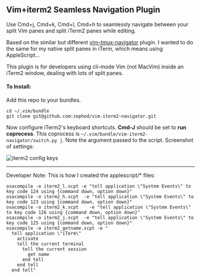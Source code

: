 ## Vim+iterm2 Seamless Navigation Plugin

Use Cmd+j, Cmd+k, Cmd+l, Cmd+h to seamlessly navigate between your split Vim panes and split iTerm2 panes while editing.

Based on the similar but different [vim-tmux-navigator](https://github.com/christoomey/vim-tmux-navigator) plugin. I wanted to do the same for my native split panes in iTerm, which means using AppleScript...

This plugin is for developers using cli-mode Vim (not MacVim) inside an iTerm2 window, dealing with lots of split panes.

#### To Install:

Add this repo to your bundles.

    cd ~/.vim/bundle
    git clone git@github.com:zephod/vim-iterm2-navigator.git

Now configure iTerm2's keyboard shortcuts. **Cmd-J** should be set to **run coprocess**. This coprocess is `~/.vim/bundle/vim-iterm2-navigator/switch.py j`. Note the argument passed to the script.  Screenshot of settings:

![iterm2 config keys](iterm2_options.png)

---

Developer Note: This is how I created the applescript/\* files:

    osacompile -o iterm2_l.scpt -e "tell application \"System Events\" to key code 124 using {command down, option down}"
    osacompile -o iterm2_h.scpt  -e "tell application \"System Events\" to key code 123 using {command down, option down}"
    osacompile -o iterm2_k.scpt    -e "tell application \"System Events\" to key code 126 using {command down, option down}"
    osacompile -o iterm2_j.scpt  -e "tell application \"System Events\" to key code 125 using {command down, option down}"
    osacompile -o iterm2_getname.scpt -e "
      tell application \"iTerm\"
        activate
        tell the current terminal
          tell the current session
            get name 
          end tell
        end tell
      end tell"

